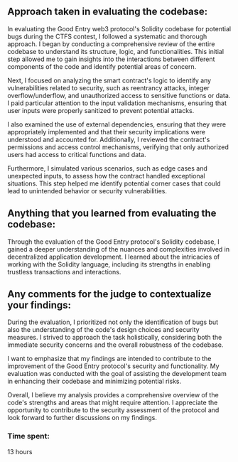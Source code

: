 ## Approach taken in evaluating the codebase:

In evaluating the Good Entry web3 protocol's Solidity codebase for potential bugs during the CTFS contest, I followed a systematic and thorough approach. I began by conducting a comprehensive review of the entire codebase to understand its structure, logic, and functionalities. This initial step allowed me to gain insights into the interactions between different components of the code and identify potential areas of concern.

Next, I focused on analyzing the smart contract's logic to identify any vulnerabilities related to security, such as reentrancy attacks, integer overflow/underflow, and unauthorized access to sensitive functions or data. I paid particular attention to the input validation mechanisms, ensuring that user inputs were properly sanitized to prevent potential attacks.

I also examined the use of external dependencies, ensuring that they were appropriately implemented and that their security implications were understood and accounted for. Additionally, I reviewed the contract's permissions and access control mechanisms, verifying that only authorized users had access to critical functions and data.

Furthermore, I simulated various scenarios, such as edge cases and unexpected inputs, to assess how the contract handled exceptional situations. This step helped me identify potential corner cases that could lead to unintended behavior or security vulnerabilities.

## Anything that you learned from evaluating the codebase:

Through the evaluation of the Good Entry protocol's Solidity codebase, I gained a deeper understanding of the nuances and complexities involved in decentralized application development. I learned about the intricacies of working with the Solidity language, including its strengths in enabling trustless transactions and interactions.

## Any comments for the judge to contextualize your findings:

During the evaluation, I prioritized not only the identification of bugs but also the understanding of the code's design choices and security measures. I strived to approach the task holistically, considering both the immediate security concerns and the overall robustness of the codebase.

I want to emphasize that my findings are intended to contribute to the improvement of the Good Entry protocol's security and functionality. My evaluation was conducted with the goal of assisting the development team in enhancing their codebase and minimizing potential risks.

Overall, I believe my analysis provides a comprehensive overview of the code's strengths and areas that might require attention. I appreciate the opportunity to contribute to the security assessment of the protocol and look forward to further discussions on my findings.

### Time spent:
13 hours
